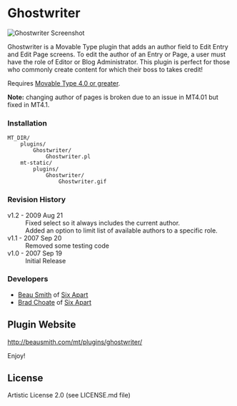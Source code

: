 # Ghostwriter

![Ghostwriter Screenshot](http://github.com/beausmith/mt-plugin-ghostwriter/blob/master/screenshot.png?raw=true)

Ghostwriter is a Movable Type plugin that adds an author field to Edit Entry
and Edit Page screens. To edit the author of an Entry or Page, a user must
have the role of Editor or Blog Administrator. This plugin is perfect for
those who commonly create content for which their boss to takes credit!

Requires [Movable Type 4.0 or greater](http://www.movabletype.com).

**Note:** changing author of pages is broken due to an issue in MT4.01 but
fixed in MT4.1.

### Installation

    MT_DIR/
        plugins/
            Ghostwriter/
                Ghostwriter.pl
        mt-static/
            plugins/
                Ghostwriter/
                    Ghostwriter.gif

### Revision History

<dl>
    <dt>v1.2 - 2009 Aug 21</dt>
    <dd>Fixed select so it always includes the current author.<br />
        Added an option to limit list of available authors to a specific
        role.</dd>
    <dt>v1.1 - 2007 Sep 20</dt>
    <dd>Removed some testing code</dd>
    <dt>v1.0 - 2007 Sep 19</dt>
    <dd>Initial Release</dd>
</dl>

### Developers

* [Beau Smith](http://beausmith.com) of [Six Apart](http://www.sixapart.com)
* [Brad Choate](http://bradchoate.com) of [Six Apart](http://www.sixapart.com)


## Plugin Website

<http://beausmith.com/mt/plugins/ghostwriter/>

Enjoy!

## License

Artistic License 2.0 (see LICENSE.md file)

